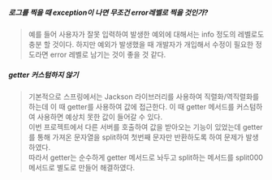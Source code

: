##### 로그를 찍을 때 exception이 나면 무조건 error레벨로 찍을 것인가?

> 예를 들어 사용자가 잘못 입력하여 발생한 예외에 대해서는 info 정도의 레벨로도 충분 할 것이다. 하지만 예외가 발생했을 때 개발자가 개입해서 수정이 필요한 정도라면 error 레벨로 남기는 것이 좋을 것 같다.

##### getter 커스텀하지 않기

> 기본적으로 스프링에서는 Jackson 라이브러리를 사용하여 직렬화/역직렬화를 하는데 이 때 getter를 사용하여 값에 접근한다. 이 때 getter 메서드를 커스텀하여 사용하면 예상치 못한 값이 들어갈 수 있다.<br/>이번 프로젝트에서 다른 서버를 호출하여 값을 받아오는 기능이 있었는데 getter를 통해 가져온 문자열을 split하여 첫번째 문자만 반환하도록 하여 문제가 발생하였다.<br/>따라서 getter는 순수하게 getter 메서드로 놔두고 split하는 메서드를 split000 메서드로 별도로 만들어 해결하였다.


